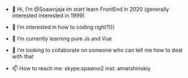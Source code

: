 - 👋 Hi, I’m @Soawnjaja im start learn FrontEnd in 2020 (generally interested interested in 1999)
- 👀 I’m interested in how to coding right?)))
- 🌱 I’m currently learning pure Js and Vue

- 💞️ I’m looking to collaborate on someone who can tell me how to deal with that
- 📫 How to reach me:
skype:spawno2
inst: amwishinskiy

<!---
Soawnjaja/Soawnjaja is a ✨ special ✨ repository because its `README.md` (this file) appears on your GitHub profile.
You can click the Preview link to take a look at your changes.
--->
